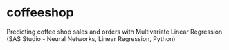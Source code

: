 # coffeeshop
Predicting coffee shop sales and orders with Multivariate Linear Regression (SAS Studio - Neural Networks, Linear Regression, Python) 
